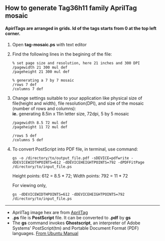 ## How to generate Tag36h11 family AprilTag mosaic

#### ApirlTags are arranged in grids. Id of the tags starts from 0 at the top left corner.

1. Open **tag-mosaic.ps** with text editor
2. Find the following lines in the begining of the file: 
    ```
    % set page size and resolution, here 21 inches and 300 DPI
    /pagewidth 21 300 mul def
    /pageheight 21 300 mul def

    % generating a 7 by 7 mosaic
    /rows 7 def
    /columns 7 def
    ```
3. Change settings suitable to your application like physical size of file(height and width), file resolution(DPI), and size of the mosaic (number of rows and columns):\
    **ie.** generating 8.5in x 11in letter size, 72dpi, 5 by 5 mosaic
    ```
    /pagewidth 8.5 72 mul def
    /pageheight 11 72 mul def

    /rows 5 def
    /columns 5 def
    ```

4. To convert PostScript into PDF file, in terminal, use command: 
    ```
    gs -o /directory/to/output_file.pdf -sDEVICE=pdfwrite -dDEVICEWIDTHPOINTS=612 -dDEVICEHEIGHTPOINTS=792 -dPDFFitPage /directory/to/input_file.ps
    ```

    Height points: 612 = 8.5 * 72; 
    Width points: 792 = 11 * 72

    For viewing only,
    ```
    gs -dDEVICEWIDTHPOINTS=612 -dDEVICEHEIGHTPOINTS=792 /directory/to/input_file.ps
    ```

---
* AprilTag image hex are from [AprilTag](https://april.eecs.umich.edu/software/apriltag/)
* **.ps** file is **PostScript** file. It can be converted to **.pdf** by **gs**
* The **gs** command invokes **Ghostscript**, an interpreter  of  Adobe  Systems' PostScript(tm)  and Portable Document Format (PDF) languages. [From Ubuntu Manual](http://manpages.ubuntu.com/manpages/artful/man1/gs.1.html)

